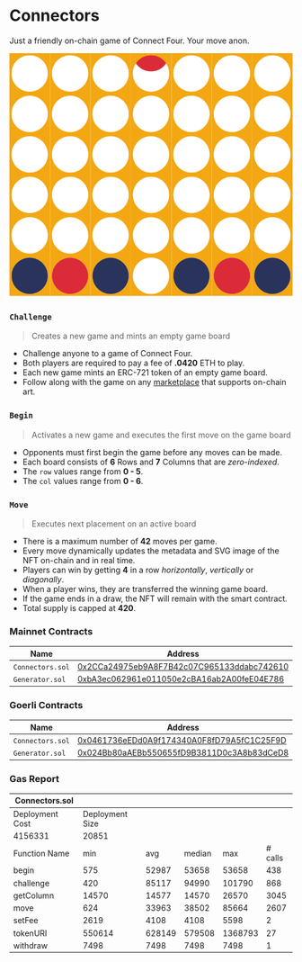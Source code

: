 # Connectors

Just a friendly on-chain game of Connect Four. Your move anon.

<img src="images/board.svg">


### `Challenge`

> Creates a new game and mints an empty game board

- Challenge anyone to a game of Connect Four.
- Both players are required to pay a fee of **.0420** ETH to play.
- Each new game mints an ERC-721 token of an empty game board.
- Follow along with the game on any [marketplace](https://opensea.io/collection/connectors) that supports on-chain art.

### `Begin`

> Activates a new game and executes the first move on the game board

- Opponents must first begin the game before any moves can be made.
- Each board consists of **6** Rows and **7** Columns that are *zero-indexed*.
- The `row` values range from **0 - 5**.
- The `col` values range from **0 - 6**.

### `Move`

> Executes next placement on an active board

- There is a maximum number of **42** moves per game.
- Every move dynamically updates the metadata and SVG image of the NFT on-chain and in real time.
- Players can win by getting **4** in a row *horizontally*, *vertically* or *diagonally*.
- When a player wins, they are transferred the winning game board.
- If the game ends in a draw, the NFT will remain with the smart contract.
- Total supply is capped at **420**.


### Mainnet Contracts

| Name                | Address                                                                                                               |
| ---------------     | --------------------------------------------------------------------------------------------------------------------- |
| `Connectors.sol`    | [0x2CCa24975eb9A8F7B42c07C965133ddabc742610](https://etherscan.io/address/0x2CCa24975eb9A8F7B42c07C965133ddabc742610) |
| `Generator.sol`     | [0xbA3ec062961e011050e2cBA16ab2A00feE04E786](https://etherscan.io/address/0xbA3ec062961e011050e2cBA16ab2A00feE04E786) |


### Goerli Contracts

| Name                | Address                                                                                                                      |
| ---------------     | ---------------------------------------------------------------------------------------------------------------------------- |
| `Connectors.sol`    | [0x0461736eEDd0A9f174340A0F8fD79A5fC1C25F9D](https://goerli.etherscan.io/address/0x0461736eEDd0A9f174340A0F8fD79A5fC1C25F9D) |
| `Generator.sol`     | [0x024Bb80aAEBb550655fD9B3811D0c3A8b83dCeD8](https://goerli.etherscan.io/address/0x024Bb80aAEBb550655fD9B3811D0c3A8b83dCeD8) |


### Gas Report

| Connectors.sol                         |                 |        |        |         |         |
|----------------------------------------|-----------------|--------|--------|---------|---------|
| Deployment Cost                        | Deployment Size |        |        |         |         |
| 4156331                                | 20851           |        |        |         |         |
| Function Name                          | min             | avg    | median | max     | # calls |
| begin                                  | 575             | 52987  | 53658  | 53658   | 438     |
| challenge                              | 420             | 85117  | 94990  | 101790  | 868     |
| getColumn                              | 14570           | 14577  | 14570  | 26570   | 3045    |
| move                                   | 624             | 33963  | 38502  | 85664   | 2607    |
| setFee                                 | 2619            | 4108   | 4108   | 5598    | 2       |
| tokenURI                               | 550614          | 628149 | 579508 | 1368793 | 27      |
| withdraw                               | 7498            | 7498   | 7498   | 7498    | 1       |
